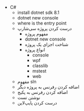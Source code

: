 - C#
    - install dotnet sdk 8.1
    - dotnet new console
    - where is the entry point
    - درست کردن پروژه سی‌شارپ
        - مفهوم پروژه
        - dotnet new console
        - شناخت اجزای یک پروژه
        - انواع پروژه
            - console
            - wpf
            - classlib
            - mstest
            - web
    - مفهوم sln
    - اضافه کردن رفرنس به پروژه دیگر
    - اضافه کردن رفرنس به پکیج 
    - نوشتن تست
    - درست کردن پایپ‌لاین
